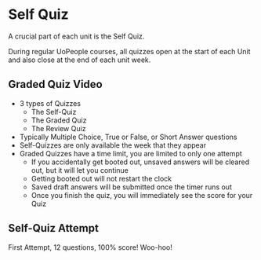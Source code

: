 # Self Quiz

A crucial part of each unit is the Self Quiz.

During regular UoPeople courses, all quizzes open at the start of each Unit and also close at the end of each unit week.

## Graded Quiz Video

- 3 types of Quizzes
  - The Self-Quiz
  - The Graded Quiz
  - The Review Quiz
- Typically Multiple Choice, True or False, or Short Answer questions
- Self-Quizzes are only available the week that they appear
- Graded Quizzes have a time limit, you are limited to only one attempt
  - If you accidentally get booted out, unsaved answers will be cleared out, but it will let you continue
  - Getting booted out will not restart the clock
  - Saved draft answers will be submitted once the timer runs out
  - Once you finish the quiz, you will immediately see the score for your Quiz

## Self-Quiz Attempt

First Attempt, 12 questions, 100% score! Woo-hoo!
